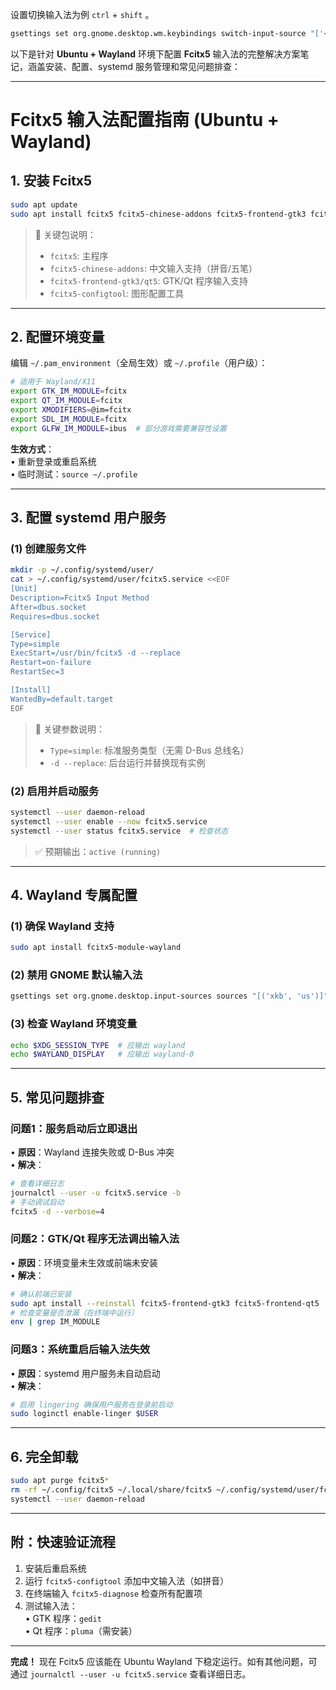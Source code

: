 设置切换输入法为例 `ctrl` + `shift` 。

```bash
gsettings set org.gnome.desktop.wm.keybindings switch-input-source "['<Primary>space']" 
```



以下是针对 **Ubuntu + Wayland** 环境下配置 **Fcitx5** 输入法的完整解决方案笔记，涵盖安装、配置、systemd 服务管理和常见问题排查：

---

# **Fcitx5 输入法配置指南 (Ubuntu + Wayland)**
## **1. 安装 Fcitx5**
```bash
sudo apt update
sudo apt install fcitx5 fcitx5-chinese-addons fcitx5-frontend-gtk3 fcitx5-frontend-qt5 fcitx5-configtool
```
> 📌 关键包说明：
> - `fcitx5`: 主程序  
> - `fcitx5-chinese-addons`: 中文输入支持（拼音/五笔）  
> - `fcitx5-frontend-gtk3/qt5`: GTK/Qt 程序输入支持  
> - `fcitx5-configtool`: 图形配置工具  

---

## **2. 配置环境变量**
编辑 `~/.pam_environment`（全局生效）或 `~/.profile`（用户级）：
```bash
# 适用于 Wayland/X11
export GTK_IM_MODULE=fcitx
export QT_IM_MODULE=fcitx
export XMODIFIERS=@im=fcitx
export SDL_IM_MODULE=fcitx
export GLFW_IM_MODULE=ibus  # 部分游戏需要兼容性设置
```
**生效方式**：  
• 重新登录或重启系统  
• 临时测试：`source ~/.profile`

---

## **3. 配置 systemd 用户服务**
### **(1) 创建服务文件**
```bash
mkdir -p ~/.config/systemd/user/
cat > ~/.config/systemd/user/fcitx5.service <<EOF
[Unit]
Description=Fcitx5 Input Method
After=dbus.socket
Requires=dbus.socket

[Service]
Type=simple
ExecStart=/usr/bin/fcitx5 -d --replace
Restart=on-failure
RestartSec=3

[Install]
WantedBy=default.target
EOF
```
> 📌 关键参数说明：  
> - `Type=simple`: 标准服务类型（无需 D-Bus 总线名）  
> - `-d --replace`: 后台运行并替换现有实例  

### **(2) 启用并启动服务**
```bash
systemctl --user daemon-reload
systemctl --user enable --now fcitx5.service
systemctl --user status fcitx5.service  # 检查状态
```
> ✅ 预期输出：`active (running)`

---

## **4. Wayland 专属配置**
### **(1) 确保 Wayland 支持**
```bash
sudo apt install fcitx5-module-wayland
```
### **(2) 禁用 GNOME 默认输入法**
```bash
gsettings set org.gnome.desktop.input-sources sources "[('xkb', 'us')]"
```
### **(3) 检查 Wayland 环境变量**
```bash
echo $XDG_SESSION_TYPE  # 应输出 wayland
echo $WAYLAND_DISPLAY   # 应输出 wayland-0
```

---

## **5. 常见问题排查**
### **问题1：服务启动后立即退出**
• **原因**：Wayland 连接失败或 D-Bus 冲突  
• **解决**：  
  ```bash
  # 查看详细日志
  journalctl --user -u fcitx5.service -b
  # 手动调试启动
  fcitx5 -d --verbose=4
  ```

### **问题2：GTK/Qt 程序无法调出输入法**
• **原因**：环境变量未生效或前端未安装  
• **解决**：  
  ```bash
  # 确认前端已安装
  sudo apt install --reinstall fcitx5-frontend-gtk3 fcitx5-frontend-qt5
  # 检查变量是否泄漏（在终端中运行）
  env | grep IM_MODULE
  ```

### **问题3：系统重启后输入法失效**
• **原因**：systemd 用户服务未自动启动  
• **解决**：  
  ```bash
  # 启用 lingering 确保用户服务在登录前启动
  sudo loginctl enable-linger $USER
  ```

---

## **6. 完全卸载**
```bash
sudo apt purge fcitx5*
rm -rf ~/.config/fcitx5 ~/.local/share/fcitx5 ~/.config/systemd/user/fcitx5.service
systemctl --user daemon-reload
```

---

## **附：快速验证流程**
1. 安装后重启系统  
2. 运行 `fcitx5-configtool` 添加中文输入法（如拼音）  
3. 在终端输入 `fcitx5-diagnose` 检查所有配置项  
4. 测试输入法：  
   • GTK 程序：`gedit`  
   • Qt 程序：`pluma`（需安装）  

---

**完成！** 现在 Fcitx5 应该能在 Ubuntu Wayland 下稳定运行。如有其他问题，可通过 `journalctl --user -u fcitx5.service` 查看详细日志。

